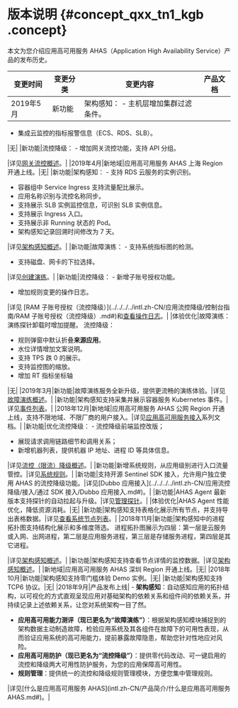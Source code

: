# 版本说明 {#concept_qxx_tn1_kgb .concept}

本文为您介绍应用高可用服务 AHAS（Application High Availability Service）产品的发布历史。

|变更时间|变更分类|变更内容|产品文档|
|----|----|----|----|
|2019年5月|新功能|架构感知： -   主机层增加集群过滤条件。
-   集成云监控的指标报警信息（ECS、RDS、SLB）。

 |无|
|新功能|流控降级： -   增加网关流控功能，支持 API 分组。

 |详见[网关流控概述](../../../../intl.zh-CN/网关流控降级/网关流控概述.md#)。|
|2019年4月|新地域|应用高可用服务 AHAS 上海 Region 开通上线。|无|
|新功能|架构感知： -   支持 RDS 云服务的实例识别。
-   容器组中 Service Ingress 支持流量配比展示。
-   应用名称识别与流控名称同步。
-   支持展示 SLB 实例监控信息，可识别 SLB 实例信息。
-   支持展示 Ingress 入口。
-   支持展示非 Running 状态的 Pod。
-   架构感知记录回溯时间修改为 7 天。

 |详见[架构感知概述](../../../../intl.zh-CN/架构感知/架构感知概述.md#)。|
|新功能|故障演练： -   支持系统指标图的检测。
-   支持磁盘、网卡的下拉选择。

 |详见[创建演练](../../../../intl.zh-CN/故障演练/创建演练.md#)。|
|新功能|流控降级： -   新增子账号授权功能。
-   增加规则变更的操作日志。

 |详见 [RAM 子账号授权（流控降级）](../../../../intl.zh-CN/应用流控降级/控制台指南/RAM 子账号授权（流控降级）.md#)和[查看操作日志](../../../../intl.zh-CN/应用流控降级/控制台指南/实时监控应用数据.md#section_kg4_nty_3hb)。|
|体验优化|故障演练：演练探针卸载时增加提醒。 流控降级：

-   规则弹窗中默认折叠**来源应用**。
-   水位详情增加文案说明。
-   支持 TPS 跌 0 的展示。
-   支持监控图的缩放。
-   增加 RT 指标坐标轴

 |无|
|2019年3月|新功能|故障演练服务全新升级，提供更流畅的演练体验。|详见[故障演练概述](../../../../intl.zh-CN/故障演练/故障演练概述.md#)。|
|新功能|架构感知支持采集并展示容器服务 Kubernetes 事件。|详见[事件列表](../../../../intl.zh-CN/架构感知/事件列表.md#)。|
|2018年12月|新地域|应用高可用服务 AHAS 公网 Region 开通上线，支持不限地域、不限厂商的用户接入。|详见[应用高可用服务接入](../../../../intl.zh-CN/架构感知/接入/应用高可用服务接入概述.md#)系列文档。|
|新功能|优化流控降级： -   流控降级前端监控改版；
-   展现请求调用链路细节和调用关系；
-   新增机器列表，提供机器 IP 地址、进程 ID 等具体信息。

 |详见[流控（限流）降级概述](../../../../intl.zh-CN/应用流控降级/流控（限流）降级概述.md#)。|
|新功能|新增系统规则，从应用级别进行入口流量管控。|详见[系统规则](../../../../intl.zh-CN/应用流控降级/控制台指南/系统规则.md#)。|
|新功能|支持开源 Sentinel SDK 接入，允许用户独立使用 AHAS 的流控降级功能。|详见[Dubbo 应用接入](../../../../intl.zh-CN/应用流控降级/接入/通过 SDK 接入/Dubbo 应用接入.md#)。|
|新功能|AHAS Agent 最新版本支持探针的自动拉起与升级。|详见[管理探针](../../../../intl.zh-CN/管理/管理探针.md#)。|
|体验优化|AHAS Agent 性能优化，降低资源消耗。|无|
|新功能|架构感知支持表格化展示所有节点，并支持导出表格数据。|详见[查看系统节点列表](../../../../intl.zh-CN/架构感知/查看系统节点列表.md#)。|
|2018年11月|新功能|架构感知中的进程拓扑图支持结构化展示和多维度筛选。 进程拓扑图展示为四层：第一层是云服务或入网、出网进程，第二层是应用服务进程，第三层是存储服务进程，第四层是其它进程。

 |详见[架构感知概述](../../../../intl.zh-CN/架构感知/架构感知概述.md#)。|
|新功能|架构感知支持查看节点详情的监控数据。|详见[架构感知概述](../../../../intl.zh-CN/架构感知/架构感知概述.md#)。|
|新地域|应用高可用服务 AHAS 深圳 Region 开通上线。|无|
|2018年10月|新功能|架构感知支持零门槛体验 Demo 实例。|无|
|新功能|架构感知支持 TCP6 协议。|无|
|2018年9月|产品发布上线| -   **架构感知**：自动感知应用的拓扑结构，以可视化的方式直观呈现应用对基础架构的依赖关系和组件间的依赖关系，并持续记录上述依赖关系，让您对系统架构一目了然。
-   **应用高可用能力测评（现已更名为“故障演练”）**：根据架构感知模块捕捉到的架构数据主动制造故障，检验应用系统及其各组件在故障下的可用性表现，从而验证应用系统的高可用能力，提前暴露故障隐患，帮助您针对性地应对风险。
-   **应用高可用防护（现已更名为“流控降级”）**：提供零代码改动、可一键启用的流控和降级两大可用性防护服务，为您的应用保障高可用性。
-   **规则管理**：提供统一的流控和降级规则管理模块，方便您集中管理规则。

 |详见[什么是应用高可用服务 AHAS](intl.zh-CN/产品简介/什么是应用高可用服务 AHAS.md#)。|

